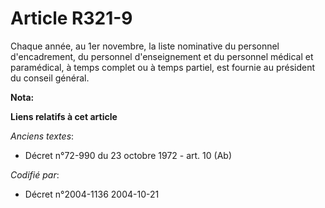 # Article R321-9

Chaque année, au 1er novembre, la liste nominative du personnel d'encadrement, du personnel d'enseignement et du personnel
médical et paramédical, à temps complet ou à temps partiel, est fournie au président du conseil général.

**Nota:**



**Liens relatifs à cet article**

_Anciens textes_:

  - Décret n°72-990 du 23 octobre 1972 - art. 10 (Ab)

_Codifié par_:

  - Décret n°2004-1136 2004-10-21
